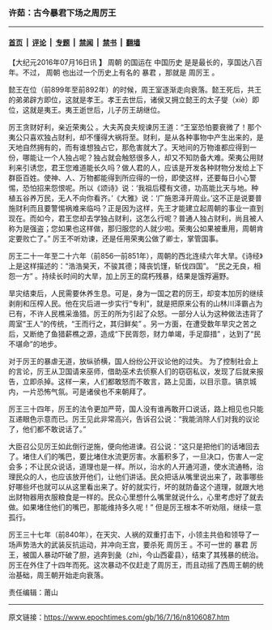 ### 许茹：古今暴君下场之周厉王

---

#### [首页](../../../..?n8106087) &nbsp;|&nbsp; [评论](../../../../../epoch-comment?n8106087) &nbsp;|&nbsp; [专题](../../../../../epoch-special?n8106087) &nbsp;|&nbsp; [禁闻](../../../../../epoch-news?n8106087) &nbsp;|&nbsp; [禁书](../../../../../books?n8106087) &nbsp;|&nbsp; [翻墙](https://github.com/gfw-breaker/nogfw/blob/master/README.md?n8106087)


<div class="post_content" id="artbody" itemprop="articleBody">
 <!-- article content begin -->
 <p>
  【大纪元2016年07月16日讯
  <strong>
   】
  </strong>
  <ok href="https://www.epochtimes.com/gb/tag/%E5%91%A8%E6%9C%9D.html">
   周朝
  </ok>
  的国运在
  <ok href="https://www.epochtimes.com/gb/tag/%E4%B8%AD%E5%9B%BD%E5%8E%86%E5%8F%B2.html">
   中国历史
  </ok>
  是是最长的，享国达八百年。不过，
  <ok href="https://www.epochtimes.com/gb/tag/%E5%91%A8%E6%9C%9D.html">
   周朝
  </ok>
  也出过一个历史上有名的
  <ok href="https://www.epochtimes.com/gb/tag/%E6%9A%B4%E5%90%9B.html">
   暴君
  </ok>
  ，那就是
  <ok href="https://www.epochtimes.com/gb/tag/%E5%91%A8%E5%8E%89%E7%8E%8B.html">
   周厉王
  </ok>
  。
 </p>
 <p>
  懿王在位（前899年至前892年）的时候，周王室逐渐走向衰落。懿王死后，共王的弟弟辟方即位，这就是孝王。孝王去世后，诸侯又拥立懿王的太子燮（xiè）即位，这就是夷王。夷王逝世后，儿子厉王胡继位。
 </p>
 <p>
  厉王贪财好利，亲近荣夷公 。大夫芮良夫规谏厉王道：“王室恐怕要衰微了！那个夷公只喜欢独占财利，却不懂得大祸将至。财利，是从各种事物中产生出来的，是天地自然拥有的，而有谁想独占它，那危害就大了。天地间的万物谁都应得到一份，哪能让一个人独占呢？独占就会触怒很多人，却又不知防备大难。荣夷公用财利来引诱您，君王您难道能长久吗？做人君的人，应该是开发各种财物分发给上下群臣百姓。使神、人、万物都能得到所应得的一份，即使这样，还要每日小心警惕，恐怕招来怨恨呢。所以《颂诗》说：‘我祖后稷有文德，功高能比天与地。种植五谷养万民，无人不向你看齐。’《大雅》说：‘广施恩泽开周业。’这不正是说要普施财利而且要警惕祸难来临吗？正是因为这样，先王才能建立起周朝的事业一直到现在。而如今，君王您却去学独占财利，这怎么行呢？普通人独占财利，尚且被人称为是强盗；您如果也这样做，那归服您的人就少啦。荣夷公如果被重用，周朝肯定要败亡了。” 厉王不听劝谏，还是任用荣夷公做了卿士，掌管国事。
 </p>
 <p>
  厉王二十一年至二十六年（前856—前851年），周朝的西北连续六年大旱。《诗经》上是这样描述的：“浩浩昊天，不骏其德；降丧饥馑，斩伐四国”。 “民之无良，相怨一方” 。持续长时间的大旱，加上厉王的腐朽残暴，结果是饿殍遍野。
 </p>
 <p>
  旱灾结束后，人民需要休养生息。可是，身为一国之君的厉王，却变本加厉的继续剥削和压榨人民。他在灾后进一步实行“专利”，就是把原来公有的山林川泽霸占为已有，不许人民樵采渔猎。厉王的所为引起了众怒。一部分人认为这种做法违背了周室“王人”的传统，“王而行之，其归鲜矣” 。另一方面，在遭受数年旱灾之苦之后，又断绝了鱼猎薪樵之源，造成“下民胥怨，财力单竭，手足靡措” ，达到了“民不堪命”的地步。
 </p>
 <p>
  对于厉王的暴虐无道，放纵骄横，国人纷纷公开议论他的过失。 为了控制社会上的言论，厉王从卫国请来巫师，借助巫术去侦察人们的窃窃私议，发现了后就来报告，立即杀掉。这样一来，人们都敢怒而不敢言，路上见面，以目示意。镐京城内，一片恐怖气氛。可是诸侯也不来朝拜了。
 </p>
 <p>
  厉王三十四年，厉王的法令更加严苛，国人没有谁再敢开口说话，路上相见也只能互递眼色示意而已。厉王见此非常高兴，告诉召公说：“我能消除人们对我的议论了，他们都不敢说话了。”
 </p>
 <p>
  大臣召公见厉王如此倒行逆施，便向他进谏。召公说：“这只是把他们的话堵回去了。堵住人们的嘴巴，要比堵住水流更厉害。水蓄积多了，一旦决口，伤害人一定会多；不让民众说话，道理也是一样。所以，治水的人开通河道，使水流通畅，治理民众的人，也应该放开他们，让他们讲话。民众把话从嘴里说出来了，政事哪些好哪些坏也就可以从这里看出来了。好的就实行，坏的就防备这个道理，就跟大地出财物器用衣服粮食是一样的。民众心里想什么嘴里就说什么，心里考虑好了就去做。如果堵住他们的嘴巴，那能维持多久呢！” 但是厉王根本不听劝阻，继续一意孤行。
 </p>
 <p>
  厉王三十七年（前840年），在天灾、人祸的双重打击下，小领主共伯和领导了一场声势浩大的武装反抗运动，并冲向王宫，要杀死
  <ok href="https://www.epochtimes.com/gb/tag/%E5%91%A8%E5%8E%89%E7%8E%8B.html">
   周厉王
  </ok>
  。不可一世的
  <ok href="https://www.epochtimes.com/gb/tag/%E6%9A%B4%E5%90%9B.html">
   暴君
  </ok>
  厉王，被国人暴动吓破了胆，逃奔到彘（zhì，今山西霍县），结束了其残暴的统治。厉王在外住了十四年而死。这次暴动不仅赶走了周厉王，而且动摇了西周王朝的统治基础，周王朝开始走向衰落。
 </p>
 <p>
  责任编辑：莆山
 </p>
 <p>
 </p>
 <!-- article content end -->
 <div id="below_article_ad">
 </div>
</div>


---

原文链接：https://www.epochtimes.com/gb/16/7/16/n8106087.htm